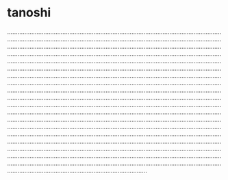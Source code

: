 # tanoshi
.....................................................................................................................................................................................................................................................................................................................................................................................................................................................................................................................................................................................................................................................................................................................................................................................................................................................................................................................................................................................................................................................................................................................................................................................................................................................................................................................................................................................................................................................................................................................................................................................................................................................................................................................................................................................................................................................................................................................................................................................................................................................................................................................................................................................................................................................................................................................................................................................................................................................................................................................................